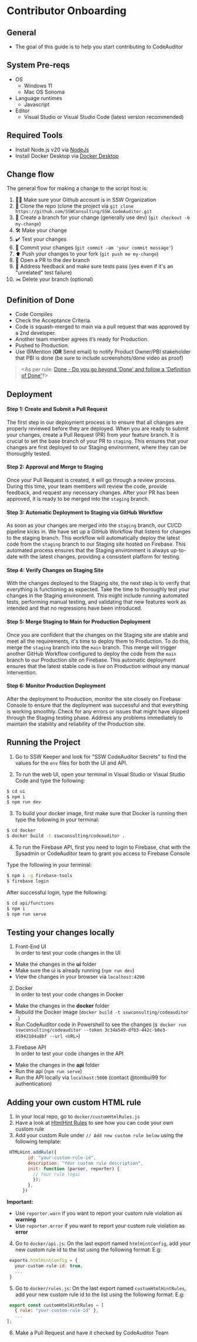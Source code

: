# Contributor Onboarding

## General

 - The goal of this guide is to help you start contributing to CodeAuditor

## System Pre-reqs

 - OS
    - Windows 11
    - Mac OS Sonoma
 - Language runtimes
    - Javascript
 - Editor
    - Visual Studio or Visual Studio Code (latest version recommended)
    
## Required Tools
- Install Node.js v20 via [NodeJs](https://nodejs.org/en/)
- Install Docker Desktop via [Docker Desktop](https://www.docker.com/products/docker-desktop/)

## Change flow

The general flow for making a change to the script host is:
1. 👍🏻 Make sure your Github account is in SSW Organization
2. 🍴 Clone the repo (clone the project via `git clone https://github.com/SSWConsulting/SSW.CodeAuditor.git`
3. 🌳 Create a branch for your change (generally use dev) (`git checkout -b my-change`)
4. 🛠 Make your change
5. ✔️ Test your changes
6. 📌 Commit your changes (`git commit -am 'your commit message'`)
6. ⬆️ Push your changes to your fork (`git push me my-change`)
7. 💌 Open a PR to the dev branch
8. 📢 Address feedback and make sure tests pass (yes even if it's an "unrelated" test failure)
9. ✂️ Delete your branch (optional) 

## Definition of Done

- Code Compiles
- Check the Acceptance Criteria.
- Code is squash-merged to main via a pull request that was approved by a 2nd developer.
- Another team member agrees it’s ready for Production.
- Pushed to Production.
- Use @Mention (**OR** Send email) to notify Product Owner/PBI stakeholder that PBI is done (be sure to include screenshots/done video as proof) 

> <As per rule: [Done - Do you go beyond 'Done' and follow a 'Definition of Done'](https://rules.ssw.com.au/done-do-you-go-beyond-done-and-follow-a-definition-of-done)?>

## Deployment

#### Step 1: Create and Submit a Pull Request

The first step in our deployment process is to ensure that all changes are properly reviewed before they are deployed. When you are ready to submit your changes, create a Pull Request (PR) from your feature branch. It is crucial to set the base branch of your PR to ```staging```. This ensures that your changes are first deployed to our Staging environment, where they can be thoroughly tested.

#### Step 2: Approval and Merge to Staging

Once your Pull Request is created, it will go through a review process. During this time, your team members will review the code, provide feedback, and request any necessary changes. After your PR has been approved, it is ready to be merged into the ```staging``` branch.

#### Step 3: Automatic Deployment to Staging via GitHub Workflow

As soon as your changes are merged into the ```staging``` branch, our CI/CD pipeline kicks in. We have set up a GitHub Workflow that listens for changes to the staging branch. This workflow will automatically deploy the latest code from the ```staging``` branch to our Staging site hosted on Firebase. This automated process ensures that the Staging environment is always up-to-date with the latest changes, providing a consistent platform for testing.

#### Step 4: Verify Changes on Staging Site

With the changes deployed to the Staging site, the next step is to verify that everything is functioning as expected. Take the time to thoroughly test your changes in the Staging environment. This might include running automated tests, performing manual testing, and validating that new features work as intended and that no regressions have been introduced.

#### Step 5: Merge Staging to Main for Production Deployment

Once you are confident that the changes on the Staging site are stable and meet all the requirements, it's time to deploy them to Production. To do this, merge the ```staging``` branch into the ```main``` branch. This merge will trigger another GitHub Workflow configured to deploy the code from the ```main``` branch to our Production site on Firebase. This automatic deployment ensures that the latest stable code is live on Production without any manual intervention.

#### Step 6: Monitor Production Deployment

After the deployment to Production, monitor the site closely on Firebase Console to ensure that the deployment was successful and that everything is working smoothly. Check for any errors or issues that might have slipped through the Staging testing phase. Address any problems immediately to maintain the stability and reliability of the Production site.

## Running the Project

1. Go to SSW Keeper and look for "SSW CodeAuditor Secrets" to find the values for the `env` files for both the UI and API.

2. To run the web UI, open your terminal in Visual Studio or Visual Studio Code and type the following:  
``` bash
$ cd ui
$ npm i
$ npm run dev
```

3. To build your docker image, first make sure that Docker is running then type the following in your terminal:
``` bash
$ cd docker
$ docker build -t sswconsulting/codeauditor .
```

4. To run the Firebase API, first you need to login to Firebase, chat with the Sysadmin or CodeAuditor team to grant you access to Firebase Console
   
Type the following in your terminal:
``` bash
$ npm i -g firebase-tools
$ firebase login
```
After successful login, type the following:
``` bash
$ cd api/functions
$ npm i
$ npm run serve
```

## Testing your changes locally 
1. Front-End UI  
In order to test your code changes in the UI
- Make the changes in the **ui** folder
- Make sure the ui is already running (`npm run dev`)
- View the changes in your browser via `localhost:4200`

2. Docker  
In order to test your code changes in Docker 
- Make the changes in the **docker** folder
- Rebuild the Docker image (`docker build -t sswconsulting/codeauditor .`)
- Run CodeAuditor code in Powershell to see the changes (`$ docker run sswconsulting/codeauditor --token 3c34a549-dfb3-442c-b0e3-45942104a8bf --url <URL>`) 

3. Firebase API  
In order to test your code changes in the API
- Make the changes in the **api** folder
- Run the api (`npm run serve`)
- Run the API locally via `localhost:5000` (contact @tombui99 for authentication)

## Adding your own custom HTML rule
1. In your local repo, go to ```docker/customHtmlRules.js```
2. Have a look at [HtmlHint Rules](https://github.com/htmlhint/HTMLHint/tree/master/src/core/rules) to see how you can code your own custom rule
3. Add your custom Rule under ```// Add new custom rule below``` using the following template:
```javascript
 HTMLHint.addRule({
        id: "your-custom-rule-id",
        description: "Your custom rule description",
        init: function (parser, reporter) {
          // Your rule logic
          });
        },
      })
```
**Important:** 
- Use ``` reporter.warn ``` if you want to report your custom rule violation as **warning**
- Use ``` reporter.error ``` if you want to report your custom rule violation as **error**
4. Go to ```docker/api.js```: On the last export named ```htmlHintConfig```, add your new custom rule id to the list using the following format:
E.g: 
```javascript
 exports.htmlHintConfig = {
   your-custom-rule-id: true,
   ...
 }
```
5. Go to ```docker/rules.js```: On the last export named ```customHtmlHintRules```, add your new custom rule id to the list using the following format:
E.g: 
```javascript
 export const customHtmlHintRules = [
   { rule: "your-custom-rule-id" },	
   ...
];
```
6. Make a Pull Request and have it checked by CodeAuditor Team
